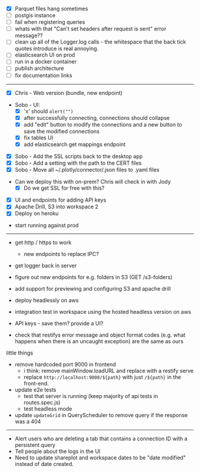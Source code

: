 - [x] Parquet files hang sometimes
- [ ] postgis instance
- [ ] fail when registering queries
- [ ] whats with that "Can't set headers after request is sent" error message??
- [ ] clean up all of the Logger.log calls - the whitespace that the back tick quotes introduce is real annoying.
- [ ] elasticsearch UI on prod
- [ ] run in a docker container
- [ ] publish architecture
- [ ] fix documentation links

***

- [x] Chris - Web version (bundle, new endpoint)
- Sobo - UI:  
    - [x] 'x' should `alert("")`
    - [x] after successfully connecting, connections should collapse
    - [x] add "edit" button to modify the connections and a new button to save the modified connections
	- [x] fix tables UI
	- [x] add elasticsearch get mappings endpoint
- [x] Sobo - Add the SSL scripts back to the desktop app
- [x] Sobo - Add a setting with the path to the CERT files
- [x] Sobo - Move all ~/.plotly/connector/.json files to .yaml files
- Can we deploy this with on-prem? Chris will check in with Jody
    - [x] Do we get SSL for free with this?
- [x] UI and endpoints for adding API keys
- [x] Apache Drill, S3 into workspace 2
- [x] Deploy on heroku
- start running against prod

***


 - get http / https to work
     - new endpoints to replace IPC?
- get logger back in server
- figure out new endpoints for e.g. folders in S3 (GET /s3-folders)
- add support for previewing and configuring S3 and apache drill
- deploy headlessly on aws
- integration test in workspace using the hosted headless version on aws

- API keys - save them? provide a UI?
- check that restifys error message and object format codes (e.g. what
  happens when there is an uncaught exception) are the same
  as ours

little things
- remove hardcoded port 9000 in frontend
    - i think: remove mainWindow.loadURL and replace with a restify serve
    - replace `http://localhost:9000/${path}` with just `/${path}` in the
      front-end.
- update e2e tests
    - test that server is running (keep majority of api tests in routes.spec.js)
    - test headless mode
- update `updateGrid` in QueryScheduler to remove query if the response was a 404

***

- Alert users who are deleting a tab that contains a connection ID with a
  persistent query
- Tell people about the logs in the UI
- Need to update shareplot and workspace dates to be "date modified" instead of
  date created.
